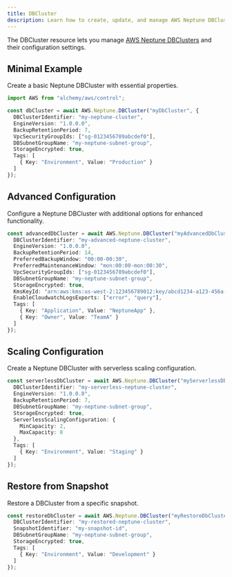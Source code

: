 ```yaml
---
title: DBCluster
description: Learn how to create, update, and manage AWS Neptune DBClusters using Alchemy Cloud Control.
---
```



The DBCluster resource lets you manage [AWS Neptune DBClusters](https://docs.aws.amazon.com/neptune/latest/userguide/) and their configuration settings.

## Minimal Example

Create a basic Neptune DBCluster with essential properties.

```ts
import AWS from "alchemy/aws/control";

const dbCluster = await AWS.Neptune.DBCluster("myDbCluster", {
  DBClusterIdentifier: "my-neptune-cluster",
  EngineVersion: "1.0.0.0",
  BackupRetentionPeriod: 7,
  VpcSecurityGroupIds: ["sg-0123456789abcdef0"],
  DBSubnetGroupName: "my-neptune-subnet-group",
  StorageEncrypted: true,
  Tags: [
    { Key: "Environment", Value: "Production" }
  ]
});
```

## Advanced Configuration

Configure a Neptune DBCluster with additional options for enhanced functionality.

```ts
const advancedDbCluster = await AWS.Neptune.DBCluster("myAdvancedDbCluster", {
  DBClusterIdentifier: "my-advanced-neptune-cluster",
  EngineVersion: "1.0.0.0",
  BackupRetentionPeriod: 14,
  PreferredBackupWindow: "00:00-00:30",
  PreferredMaintenanceWindow: "mon:00:00-mon:00:30",
  VpcSecurityGroupIds: ["sg-0123456789abcdef0"],
  DBSubnetGroupName: "my-neptune-subnet-group",
  StorageEncrypted: true,
  KmsKeyId: "arn:aws:kms:us-west-2:123456789012:key/abcd1234-a123-456a-a12b-a123b4cd56ef",
  EnableCloudwatchLogsExports: ["error", "query"],
  Tags: [
    { Key: "Application", Value: "NeptuneApp" },
    { Key: "Owner", Value: "TeamA" }
  ]
});
```

## Scaling Configuration

Create a Neptune DBCluster with serverless scaling configuration.

```ts
const serverlessDbCluster = await AWS.Neptune.DBCluster("myServerlessDbCluster", {
  DBClusterIdentifier: "my-serverless-neptune-cluster",
  EngineVersion: "1.0.0.0",
  BackupRetentionPeriod: 7,
  DBSubnetGroupName: "my-neptune-subnet-group",
  StorageEncrypted: true,
  ServerlessScalingConfiguration: {
    MinCapacity: 2,
    MaxCapacity: 8
  },
  Tags: [
    { Key: "Environment", Value: "Staging" }
  ]
});
```

## Restore from Snapshot

Restore a DBCluster from a specific snapshot.

```ts
const restoreDbCluster = await AWS.Neptune.DBCluster("myRestoreDbCluster", {
  DBClusterIdentifier: "my-restored-neptune-cluster",
  SnapshotIdentifier: "my-snapshot-id",
  DBSubnetGroupName: "my-neptune-subnet-group",
  StorageEncrypted: true,
  Tags: [
    { Key: "Environment", Value: "Development" }
  ]
});
```
